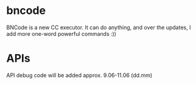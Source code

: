 # bncode
BNCode is a new CC executor. It can do anything, and over the updates, I add more one-word powerful commands :))

# APIs
API debug code will be added approx. 9.06-11.06 (dd.mm)